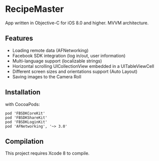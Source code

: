 # RecipeMaster

App written in Objective-C for iOS 8.0 and higher. MVVM architecture.

## Features

* Loading remote data (AFNetworking)
* Facebook SDK integration (log in/out, user information)
* Multi-language support (localizable strings)
* Horizontal scrolling UICollectionView embedded in a UITableViewCell
* Different screen sizes and orientations support (Auto Layout)
* Saving images to the Camera Roll

## Installation 

with CocoaPods:
```
pod 'FBSDKCoreKit'
pod 'FBSDKShareKit'
pod 'FBSDKLoginKit'
pod 'AFNetworking', '~> 3.0'
```

## Compilation

This project requires Xcode 8 to compile.

